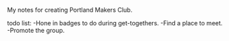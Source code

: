 My notes for creating Portland Makers Club.

todo list:
-Hone in badges to do during get-togethers.
-Find a place to meet.
-Promote the group.

